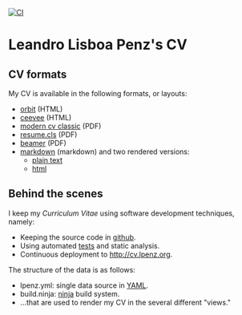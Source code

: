[![CI](https://github.com/lpenz/cv/actions/workflows/ci.yml/badge.svg)](https://github.com/lpenz/cv/actions/workflows/ci.yml)

# Leandro Lisboa Penz's CV


## CV formats

My CV is available in the following formats, or layouts:

- [orbit](http://cv.lpenz.org/orbit/cv.html) (HTML)
- [ceevee](http://cv.lpenz.org/ceevee/cv.html) (HTML)
- [modern cv classic](http://cv.lpenz.org/moderncvclassic/cv.pdf) (PDF)
- [resume.cls](http://cv.lpenz.org/resumecls/cv.pdf) (PDF)
- [beamer](http://cv.lpenz.org/beamer/cv.pdf) (PDF)
- [markdown](http://cv.lpenz.org/markdown/cv.md) (markdown) and two rendered versions:
    - [plain text](http://cv.lpenz.org/markdown/cv.txt)
    - [html](http://cv.lpenz.org/markdown/cv.html)


## Behind the scenes

I keep my *Curriculum Vitae* using software development techniques,
namely:

- Keeping the source code in [github](https://github.com/lpenz/cv).
- Using automated [tests](https://github.com/lpenz/cv/actions)
  and static analysis.
- Continuous deployment to <http://cv.lpenz.org>.


The structure of the data is as follows:

- lpenz.yml: single data source in [YAML](http://yaml.org/).
- build.ninja: [ninja](https://ninja-build.org/) build system.
- ...that are used to render my CV in the several different "views."


